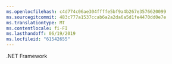 ```yaml
---
ms.openlocfilehash: c4d774c06ae304ffffe5bf9a4b267e3576620099
ms.sourcegitcommit: 483c777a1537ccab6a2a2da6a5d1fe4470dd0e7e
ms.translationtype: MT
ms.contentlocale: fi-FI
ms.lasthandoff: 06/19/2019
ms.locfileid: "61542655"
---
```

.NET Framework